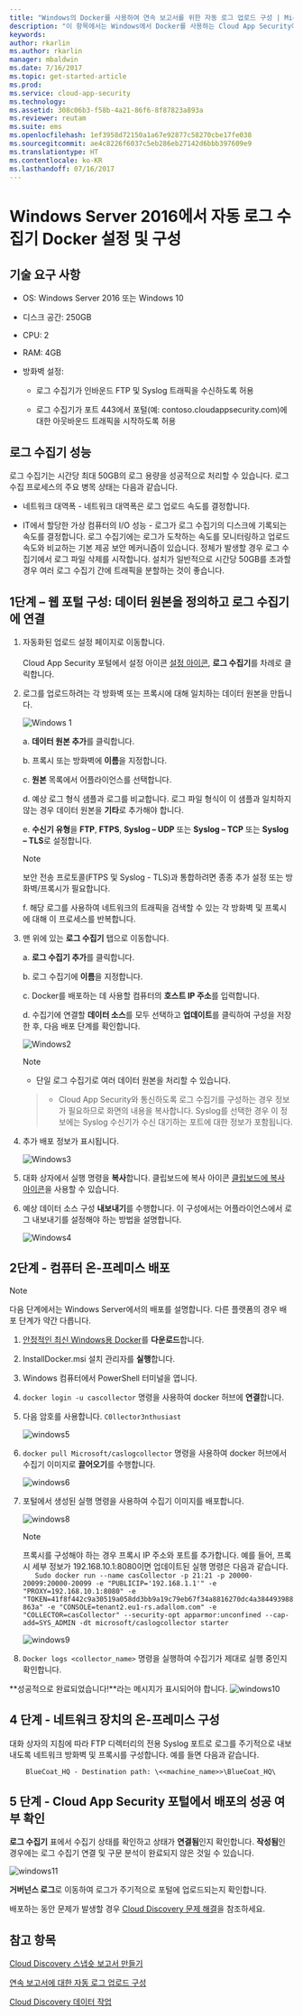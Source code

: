 ```yaml
---
title: "Windows의 Docker를 사용하여 연속 보고서를 위한 자동 로그 업로드 구성 | Microsoft Docs"
description: "이 항목에서는 Windows에서 Docker를 사용하는 Cloud App Security에서 연속 보고서를 위한 자동 로그 업로드를 구성하는 프로세스에 대해 설명합니다."
keywords: 
author: rkarlin
ms.author: rkarlin
manager: mbaldwin
ms.date: 7/16/2017
ms.topic: get-started-article
ms.prod: 
ms.service: cloud-app-security
ms.technology: 
ms.assetid: 308c06b3-f58b-4a21-86f6-8f87823a893a
ms.reviewer: reutam
ms.suite: ems
ms.openlocfilehash: 1ef3958d72150a1a67e92877c58270cbe17fe038
ms.sourcegitcommit: ae4c8226f6037c5eb286eb27142d6bbb397609e9
ms.translationtype: HT
ms.contentlocale: ko-KR
ms.lasthandoff: 07/16/2017
---
```

# <a name="set-up-and-configure-the-automatic-log-collector-docker-on-windows-server-2016"></a>Windows Server 2016에서 자동 로그 수집기 Docker 설정 및 구성

## <a name="technical-requirements"></a>기술 요구 사항

-   OS: Windows Server 2016 또는 Windows 10

-   디스크 공간: 250GB

-   CPU: 2

-   RAM: 4GB

-   방화벽 설정:

    -   로그 수집기가 인바운드 FTP 및 Syslog 트래픽을 수신하도록 허용

    -   로그 수집기가 포트 443에서 포털(예: contoso.cloudappsecurity.com)에 대한 아웃바운드 트래픽을 시작하도록 허용

## <a name="log-collector-performance"></a>로그 수집기 성능

로그 수집기는 시간당 최대 50GB의 로그 용량을 성공적으로 처리할 수 있습니다. 로그 수집 프로세스의 주요 병목 상태는 다음과 같습니다.

-   네트워크 대역폭 - 네트워크 대역폭은 로그 업로드 속도를 결정합니다.

-   IT에서 할당한 가상 컴퓨터의 I/O 성능 - 로그가 로그 수집기의 디스크에 기록되는 속도를 결정합니다. 로그 수집기에는 로그가 도착하는 속도를 모니터링하고 업로드 속도와 비교하는 기본 제공 보안 메커니즘이 있습니다. 정체가 발생할 경우 로그 수집기에서 로그 파일 삭제를 시작합니다. 설치가 일반적으로 시간당 50GB를 초과할 경우 여러 로그 수집기 간에 트래픽을 분할하는 것이 좋습니다.

## <a name="step-1--web-portal-configuration-define-data-sources-and-link-them-to-a-log-collector"></a>1단계 – 웹 포털 구성: 데이터 원본을 정의하고 로그 수집기에 연결

1.  자동화된 업로드 설정 페이지로 이동합니다.<br></br> Cloud App Security 포털에서 설정 아이콘 [설정 아이콘](./media/settings-icon.png), **로그 수집기**를 차례로 클릭합니다.

2.  로그를 업로드하려는 각 방화벽 또는 프록시에 대해 일치하는 데이터 원본을 만듭니다.

    ![Windows 1](./media/windows1.png)

    a. **데이터 원본 추가**를 클릭합니다.

    b. 프록시 또는 방화벽에 **이름**을 지정합니다.

    c. **원본** 목록에서 어플라이언스를 선택합니다.

    d. 예상 로그 형식 샘플과 로그를 비교합니다. 로그 파일 형식이 이 샘플과 일치하지 않는 경우 데이터 원본을 **기타**로 추가해야 합니다.

    e. **수신기 유형**을 **FTP**, **FTPS**, **Syslog – UDP** 또는 **Syslog – TCP** 또는 **Syslog – TLS**로 설정합니다.

    > [!NOTE]
    > 보안 전송 프로토콜(FTPS 및 Syslog - TLS)과 통합하려면 종종 추가 설정 또는 방화벽/프록시가 필요합니다.

    f. 해당 로그를 사용하여 네트워크의 트래픽을 검색할 수 있는 각 방화벽 및 프록시에 대해 이 프로세스를 반복합니다.

3.  맨 위에 있는 **로그 수집기** 탭으로 이동합니다.

    a. **로그 수집기 추가**를 클릭합니다.

    b. 로그 수집기에 **이름**을 지정합니다.

    c. Docker를 배포하는 데 사용할 컴퓨터의 **호스트 IP 주소**를 입력합니다.

    d. 수집기에 연결할 **데이터 소스**를 모두 선택하고 **업데이트**를 클릭하여 구성을 저장한 후, 다음 배포 단계를 확인합니다.

    ![Windows2](./media/windows2.png)

    > [!NOTE]
    > - 단일 로그 수집기로 여러 데이터 원본을 처리할 수 있습니다.

    > -   Cloud App Security와 통신하도록 로그 수집기를 구성하는 경우 정보가 필요하므로 화면의 내용을 복사합니다. Syslog를 선택한 경우 이 정보에는 Syslog 수신기가 수신 대기하는 포트에 대한 정보가 포함됩니다.

4.  추가 배포 정보가 표시됩니다.

    ![Windows3](./media/windows3.png)

5.  대화 상자에서 실행 명령을 **복사**합니다. 클립보드에 복사 아이콘 [클립보드에 복사 아이콘](./media/copy-icon.png)을 사용할 수 있습니다.

6.  예상 데이터 소스 구성 **내보내기**를 수행합니다. 이 구성에서는 어플라이언스에서 로그 내보내기를 설정해야 하는 방법을 설명합니다.

    ![Windows4](./media/windows4.png)

## <a name="step-2--on-premises-deployment-of-your-machine"></a>2단계 - 컴퓨터 온-프레미스 배포

>[!NOTE]
>다음 단계에서는 Windows Server에서의 배포를 설명합니다. 다른 플랫폼의 경우 배포 단계가 약간 다릅니다.

1.  [안정적인 최신 Windows용 Docker](https://docs.docker.com/docker-for-windows/install/\#download-docker-for-windows)를 **다운로드**합니다.
    
2.  InstallDocker.msi 설치 관리자를 **실행**합니다.

3.  Windows 컴퓨터에서 PowerShell 터미널을 엽니다.

4.  `docker login -u cascollector` 명령을 사용하여 docker 허브에 **연결**합니다.

5.  다음 암호를 사용합니다. `C0llector3nthusiast`

    ![windows5](./media/windows5.png)

6.  `docker pull Microsoft/caslogcollector` 명령을 사용하여 docker 허브에서 수집기 이미지로 **끌어오기**를 수행합니다.

    ![windows6](./media/windows6.png)

7.  포털에서 생성된 실행 명령을 사용하여 수집기 이미지를 배포합니다.

    ![windows8](./media/windows8.png)

    >[!NOTE]
    >프록시를 구성해야 하는 경우 프록시 IP 주소와 포트를 추가합니다. 예를 들어, 프록시 세부 정보가 192.168.10.1:8080이면 업데이트된 실행 명령은 다음과 같습니다.  
 `   Sudo docker run --name casCollector -p 21:21 -p 20000-20099:20000-20099 -e
    "PUBLICIP='192.168.1.1'" -e "PROXY=192.168.10.1:8080" -e
    "TOKEN=41f8f442c9a30519a058dd3bb9a19c79eb67f34a8816270dc4a384493988863a" -e
    "CONSOLE=tenant2.eu1-rs.adallom.com" -e "COLLECTOR=casCollector" --security-opt
    apparmor:unconfined --cap-add=SYS_ADMIN -dt microsoft/caslogcollector starter`

    ![windows9](./media/windows9.png)

9.  `Docker logs <collector_name>` 명령을 실행하여 수집기가 제대로 실행 중인지 확인합니다.

**성공적으로 완료되었습니다!**라는 메시지가 표시되어야 합니다.
  ![windows10](./media/windows10.png)

## <a name="step-4---on-premises-configuration-of-your-network-appliances"></a>4 단계 - 네트워크 장치의 온-프레미스 구성

대화 상자의 지침에 따라 FTP 디렉터리의 전용 Syslog 포트로 로그를 주기적으로 내보내도록 네트워크 방화벽 및 프록시를 구성합니다. 예를 들면 다음과 같습니다.

        BlueCoat_HQ - Destination path: \<<machine_name>>\BlueCoat_HQ\

## <a name="step-5---verify-the-successful-deployment-in-the-cloud-app-security-portal"></a>5 단계 - Cloud App Security 포털에서 배포의 성공 여부 확인

**로그 수집기** 표에서 수집기 상태를 확인하고 상태가 **연결됨**인지 확인합니다. **작성됨**인 경우에는 로그 수집기 연결 및 구문 분석이 완료되지 않은 것일 수 있습니다.

![windows11](./media/windows11.png)

**거버넌스 로그**로 이동하여 로그가 주기적으로 포털에 업로드되는지 확인합니다.

배포하는 동안 문제가 발생할 경우 [Cloud Discovery 문제 해결](troubleshooting-cloud-discovery.md)을 참조하세요.

## <a name="see-also"></a>참고 항목
 
[Cloud Discovery 스냅숏 보고서 만들기](create-snapshot-cloud-discovery-reports.md)

[연속 보고서에 대한 자동 로그 업로드 구성](configure-automatic-log-upload-for-continuous-reports.md)

[Cloud Discovery 데이터 작업](working-with-cloud-discovery-data.md)

